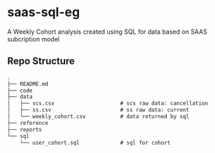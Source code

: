 # saas-sql-eg

A Weekly Cohort analysis created using SQL for data based on SAAS subcription model

## Repo Structure

```markdown
.
├── README.md
├── code
├── data
│   ├── scs.csv                     # scs raw data: cancellation
│   ├── ss.csv                      # ss raw data: current
│   └── weekly_cohort.csv           # data returned by sql
├── reference
├── reports
└── sql
    └── user_cohort.sql             # sql for cohort
```
